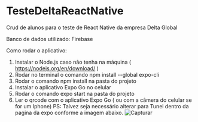 # TesteDeltaReactNative
Crud de alunos para o teste de React Native da empresa Delta Global

Banco de dados utilizado: Firebase

Como rodar o aplicativo: 

1. Instalar o Node.js caso não tenha na máquina ( https://nodejs.org/en/download/ )
2. Rodar no terminal o comando npm install --global expo-cli
3. Rodar o comando npm install na pasta do projeto
4. Instalar o aplicativo Expo Go no celular
5. Rodar o comando expo start na pasta do projeto
6. Ler o qrcode com o aplicativo Expo Go ( ou com a câmera do celular se for um Iphone)
PS: Talvez seja necessário alterar para Tunel dentro da pagina da expo conforme a imagem abaixo.
![Capturar](https://user-images.githubusercontent.com/47782435/129942367-3a5e6664-e7d5-4844-9603-6531fc31e852.PNG)


